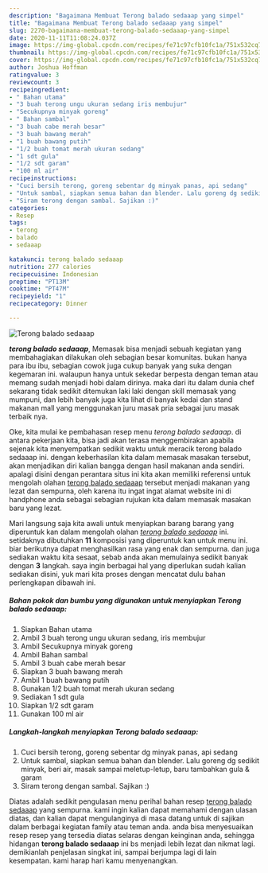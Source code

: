 ```yaml
---
description: "Bagaimana Membuat Terong balado sedaaap yang simpel"
title: "Bagaimana Membuat Terong balado sedaaap yang simpel"
slug: 2270-bagaimana-membuat-terong-balado-sedaaap-yang-simpel
date: 2020-11-11T11:08:24.037Z
image: https://img-global.cpcdn.com/recipes/fe71c97cfb10fc1a/751x532cq70/terong-balado-sedaaap-foto-resep-utama.jpg
thumbnail: https://img-global.cpcdn.com/recipes/fe71c97cfb10fc1a/751x532cq70/terong-balado-sedaaap-foto-resep-utama.jpg
cover: https://img-global.cpcdn.com/recipes/fe71c97cfb10fc1a/751x532cq70/terong-balado-sedaaap-foto-resep-utama.jpg
author: Joshua Hoffman
ratingvalue: 3
reviewcount: 3
recipeingredient:
- " Bahan utama"
- "3 buah terong ungu ukuran sedang iris membujur"
- "Secukupnya minyak goreng"
- " Bahan sambal"
- "3 buah cabe merah besar"
- "3 buah bawang merah"
- "1 buah bawang putih"
- "1/2 buah tomat merah ukuran sedang"
- "1 sdt gula"
- "1/2 sdt garam"
- "100 ml air"
recipeinstructions:
- "Cuci bersih terong, goreng sebentar dg minyak panas, api sedang"
- "Untuk sambal, siapkan semua bahan dan blender. Lalu goreng dg sedikit minyak, beri air, masak sampai meletup-letup, baru tambahkan gula &amp; garam"
- "Siram terong dengan sambal. Sajikan :)"
categories:
- Resep
tags:
- terong
- balado
- sedaaap

katakunci: terong balado sedaaap 
nutrition: 277 calories
recipecuisine: Indonesian
preptime: "PT13M"
cooktime: "PT47M"
recipeyield: "1"
recipecategory: Dinner

---
```



![Terong balado sedaaap](https://img-global.cpcdn.com/recipes/fe71c97cfb10fc1a/751x532cq70/terong-balado-sedaaap-foto-resep-utama.jpg)

<b><i>terong balado sedaaap</i></b>, Memasak bisa menjadi sebuah kegiatan yang membahagiakan dilakukan oleh sebagian besar komunitas. bukan hanya para ibu ibu, sebagian cowok juga cukup banyak yang suka dengan kegemaran ini. walaupun hanya untuk sekedar berpesta dengan teman atau memang sudah menjadi hobi dalam dirinya. maka dari itu dalam dunia chef sekarang tidak sedikit ditemukan laki laki dengan skill memasak yang mumpuni, dan lebih banyak juga kita lihat di banyak kedai dan stand makanan mall yang menggunakan juru masak pria sebagai juru masak terbaik nya.

Oke, kita mulai ke pembahasan resep menu <i>terong balado sedaaap</i>. di antara pekerjaan kita, bisa jadi akan terasa menggembirakan apabila sejenak kita menyempatkan sedikit waktu untuk meracik terong balado sedaaap ini. dengan keberhasilan kita dalam memasak masakan tersebut, akan menjadikan diri kalian bangga dengan hasil makanan anda sendiri. apalagi disini dengan perantara situs ini kita akan memiliki referensi untuk mengolah olahan <u>terong balado sedaaap</u> tersebut menjadi makanan yang lezat dan sempurna, oleh karena itu ingat ingat alamat website ini di handphone anda sebagai sebagian rujukan kita dalam memasak masakan baru yang lezat.




Mari langsung saja kita awali untuk menyiapkan barang barang yang diperuntuk kan dalam mengolah olahan <u><i>terong balado sedaaap</i></u> ini. setidaknya dibutuhkan <b>11</b> komposisi yang diperuntuk kan untuk menu ini. biar berikutnya dapat menghasilkan rasa yang enak dan sempurna. dan juga sediakan waktu kita sesaat, sebab anda akan memulainya sedikit banyak dengan <b>3</b> langkah. saya ingin berbagai hal yang diperlukan sudah kalian sediakan disini, yuk mari kita proses dengan mencatat dulu bahan perlengkapan dibawah ini.

<!--inarticleads1-->

##### Bahan pokok dan bumbu yang digunakan untuk menyiapkan Terong balado sedaaap:

1. Siapkan  Bahan utama
1. Ambil 3 buah terong ungu ukuran sedang, iris membujur
1. Ambil Secukupnya minyak goreng
1. Ambil  Bahan sambal
1. Ambil 3 buah cabe merah besar
1. Siapkan 3 buah bawang merah
1. Ambil 1 buah bawang putih
1. Gunakan 1/2 buah tomat merah ukuran sedang
1. Sediakan 1 sdt gula
1. Siapkan 1/2 sdt garam
1. Gunakan 100 ml air




<!--inarticleads2-->

##### Langkah-langkah menyiapkan Terong balado sedaaap:

1. Cuci bersih terong, goreng sebentar dg minyak panas, api sedang
1. Untuk sambal, siapkan semua bahan dan blender. Lalu goreng dg sedikit minyak, beri air, masak sampai meletup-letup, baru tambahkan gula &amp; garam
1. Siram terong dengan sambal. Sajikan :)




Diatas adalah sedikit pengulasan menu perihal bahan resep <u>terong balado sedaaap</u> yang sempurna. kami ingin kalian dapat memahami dengan ulasan diatas, dan kalian dapat mengulanginya di masa datang untuk di sajikan dalam berbagai kegiatan family atau teman anda. anda bisa menyesuaikan resep resep yang tersedia diatas selaras dengan keinginan anda, sehingga hidangan <b>terong balado sedaaap</b> ini bs menjadi lebih lezat dan nikmat lagi. demikianlah penjelasan singkat ini, sampai berjumpa lagi di lain kesempatan. kami harap hari kamu menyenangkan.
